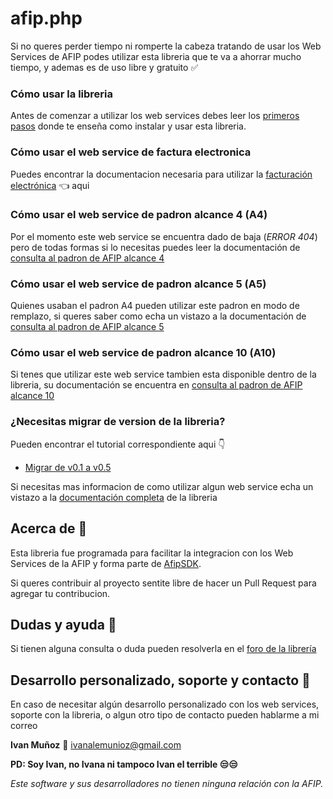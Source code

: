 # afip.php
Si no queres perder tiempo ni romperte la cabeza tratando de usar los Web Services de AFIP podes utilizar esta libreria que te va a ahorrar mucho tiempo, y ademas es de uso libre y gratuito ✅

### Cómo usar la libreria
Antes de comenzar a utilizar los web services debes leer los [primeros pasos](https://github.com/ivanalemunioz/Afip.php/wiki/Primeros-pasos) donde te enseña como instalar y usar esta libreria.

### Cómo usar el web service de factura electronica
Puedes encontrar la documentacion necesaria para utilizar la [facturación electrónica](https://github.com/ivanalemunioz/afip.php/wiki/Facturaci%C3%B3n-Electr%C3%B3nica) 👈 aqui

### Cómo usar el web service de padron alcance 4 (A4)
Por el momento este web service se encuentra dado de baja (_ERROR 404_) pero de todas formas si lo necesitas puedes leer la documentación de [consulta al padron de AFIP alcance 4](https://github.com/ivanalemunioz/afip.php/wiki/Consulta-al-padron-de-AFIP-alcance-4)

### Cómo usar el web service de padron alcance 5 (A5)
Quienes usaban el padron A4 pueden utilizar este padron en modo de remplazo, si queres saber como echa un vistazo a la documentación de [consulta al padron de AFIP alcance 5](https://github.com/ivanalemunioz/afip.php/wiki/Consulta-al-padron-de-AFIP-alcance-5)

### Cómo usar el web service de padron alcance 10 (A10)
Si tenes que utilizar este web service tambien esta disponible dentro de la libreria, su documentación se encuentra en [consulta al padron de AFIP alcance 10](https://github.com/ivanalemunioz/afip.php/wiki/Consulta-al-padron-de-AFIP-alcance-10)

### ¿Necesitas migrar de version de la libreria?
Pueden encontrar el tutorial correspondiente aqui 👇
- [Migrar de v0.1 a v0.5](https://github.com/ivanalemunioz/afip.php/wiki/Migrar-de-v0.1-a-v0.5)

Si necesitas mas informacion de como utilizar algun web service echa un vistazo a la [documentación completa](https://github.com/ivanalemunioz/afip.php/wiki) de la libreria


## Acerca de 🤔
Esta libreria fue programada para facilitar la integracion con los Web Services de la AFIP y forma parte de [AfipSDK](https://ivanalemunioz.github.io/AfipSDK/).

Si queres contribuir al proyecto sentite libre de hacer un Pull Request para agregar tu contribucion.

## Dudas y ayuda 🙌
Si tienen alguna consulta o duda pueden resolverla en el [foro de la librería](https://groups.google.com/forum/#!forum/afip-php)


## Desarrollo personalizado, soporte y contacto 🔨
En caso de necesitar algún desarrollo personalizado con los web services, soporte con la libreria, o algun otro tipo de contacto pueden hablarme a mi correo

**Ivan Muñoz** 📧 ivanalemunioz@gmail.com

**PD: Soy Ivan, no Ivana ni tampoco Ivan el terrible 😒😒**

_Este software y sus desarrolladores no tienen ninguna relación con la AFIP._

